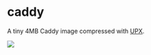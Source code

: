 
# caddy

A tiny 4MB Caddy image compressed with [UPX](https://github.com/upx/upx).

[![](https://images.microbadger.com/badges/image/productionwentdown/caddy.svg)](https://microbadger.com/images/productionwentdown/caddy "Get your own image badge on microbadger.com")

